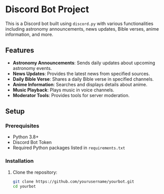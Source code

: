 # Discord Bot Project

This is a Discord bot built using `discord.py` with various functionalities including astronomy announcements, news updates, Bible verses, anime information, and more.

## Features

- **Astronomy Announcements**: Sends daily updates about upcoming astronomy events.
- **News Updates**: Provides the latest news from specified sources.
- **Daily Bible Verse**: Shares a daily Bible verse in specified channels.
- **Anime Information**: Searches and displays details about anime.
- **Music Playback**: Plays music in voice channels.
- **Moderator Tools**: Provides tools for server moderation.

## Setup

### Prerequisites

- Python 3.8+
- Discord Bot Token
- Required Python packages listed in `requirements.txt`

### Installation

1. Clone the repository:
   ```bash
   git clone https://github.com/yourusername/yourbot.git
   cd yourbot
